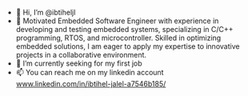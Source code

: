 - 👋 Hi, I’m @ibtiheljl
- 👀 Motivated Embedded Software Engineer with experience in developing and testing embedded systems, specializing
in C/C++ programming, RTOS, and microcontroller. Skilled in optimizing embedded solutions, I am eager to apply my
expertise to innovative projects in a collaborative environment.
- 🌱 I’m currently seeking for my first job 
- 📫 You can reach me on my linkedin account www.linkedin.com/in/ibtihel-jalel-a7546b185/

<!---
ibtiheljl/ibtiheljl is a ✨ special ✨ repository because its `README.md` (this file) appears on your GitHub profile.
You can click the Preview link to take a look at your changes.
--->
